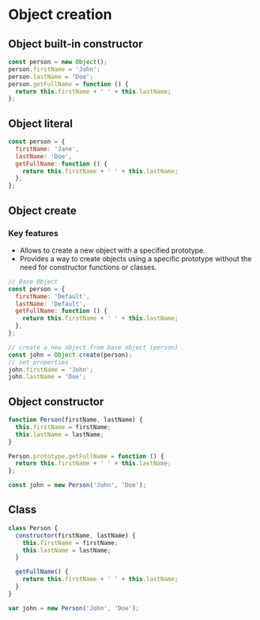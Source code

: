 # Object creation

## Object built-in constructor

```javascript
const person = new Object();
person.firstName = 'John';
person.lastName = 'Doe';
person.getFullName = function () {
  return this.firstName + ' ' + this.lastName;
};
```

## Object literal

```javascript
const person = {
  firstName: 'Jane',
  lastName: 'Doe',
  getFullName: function () {
    return this.firstName + ' ' + this.lastName;
  },
};
```

## Object create

### Key features

- Allows to create a new object with a specified prototype.
- Provides a way to create objects using a specific prototype without the need
  for constructor functions or classes.

```javascript
// Base Object
const person = {
  firstName: 'Default',
  lastName: 'Default',
  getFullName: function () {
    return this.firstName + ' ' + this.lastName;
  },
};

// create a new object from base object (person)
const john = Object.create(person);
// set properties
john.firstName = 'John';
john.lastName = 'Doe';
```

## Object constructor

```javascript
function Person(firstName, lastName) {
  this.firstName = firstName;
  this.lastName = lastName;
}

Person.prototype.getFullName = function () {
  return this.firstName + ' ' + this.lastName;
};

const john = new Person('John', 'Doe');
```

## Class

```javascript
class Person {
  constructor(firstName, lastName) {
    this.firstName = firstName;
    this.lastName = lastName;
  }

  getFullName() {
    return this.firstName + ' ' + this.lastName;
  }
}

var john = new Person('John', 'Doe');
```
